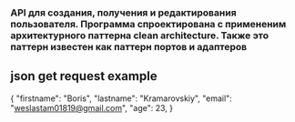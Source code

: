 ### API для создания, получения и редактирования пользователя. Программа спроектирована с примененим архитектурного паттерна clean architecture. Также это паттерн известен как паттерн портов и адаптеров 

## json get request example

{
"firstname": "Boris",
"lastname": "Kramarovskiy",
"email": "weslastam01819@gmail.com",
"age": 23,
}
